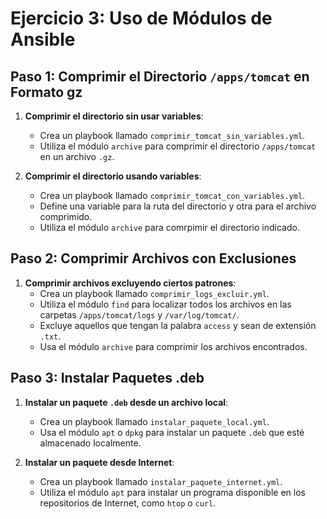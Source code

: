 # Ejercicio 3: Uso de Módulos de Ansible

## Paso 1: Comprimir el Directorio `/apps/tomcat` en Formato gz

1. **Comprimir el directorio sin usar variables**:
    - Crea un playbook llamado `comprimir_tomcat_sin_variables.yml`.
    - Utiliza el módulo `archive` para comprimir el directorio `/apps/tomcat` en un archivo `.gz`.
  
2. **Comprimir el directorio usando variables**:
    - Crea un playbook llamado `comprimir_tomcat_con_variables.yml`.
    - Define una variable para la ruta del directorio y otra para el archivo comprimido.
    - Utiliza el módulo `archive` para comrpimir el directorio indicado.

## Paso 2: Comprimir Archivos con Exclusiones

1. **Comprimir archivos excluyendo ciertos patrones**:
    - Crea un playbook llamado `comprimir_logs_excluir.yml`.
    - Utiliza el módulo `find` para localizar todos los archivos en las carpetas `/apps/tomcat/logs` y `/var/log/tomcat/`.
    - Excluye aquellos que tengan la palabra `access` y sean de extensión `.txt`.
    - Usa el módulo `archive` para comprimir los archivos encontrados.

## Paso 3: Instalar Paquetes .deb
1. **Instalar un paquete `.deb` desde un archivo local**:
    - Crea un playbook llamado `instalar_paquete_local.yml`.
    - Usa el módulo `apt` o `dpkg` para instalar un paquete `.deb` que esté almacenado localmente.

2. **Instalar un paquete desde Internet**:
    - Crea un playbook llamado `instalar_paquete_internet.yml`.
    - Utiliza el módulo `apt` para instalar un programa disponible en los repositorios de Internet, como `htop` o `curl`.
